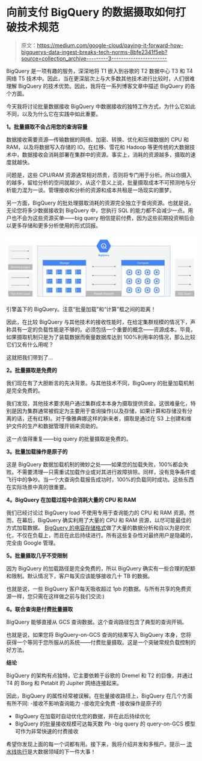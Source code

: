 # 向前支付 BigQuery 的数据摄取如何打破技术规范

> 原文：<https://medium.com/google-cloud/paying-it-forward-how-bigquerys-data-ingest-breaks-tech-norms-8bfe2341f5eb?source=collection_archive---------3----------------------->

BigQuery 是一项有趣的服务，深深地将 T1 嵌入到谷歌的 T2 数据中心 T3 和 T4 网络 T5 技术中。因此，当在更深层次上与大多数其他技术进行比较时，人们很难理解 BigQuery 的技术优势。因此，我将在一系列博客文章中描述 BigQuery 的各个方面。

今天我将讨论批量数据接收 BigQuery 中数据接收的独特工作方式，为什么它如此不同，以及为什么它在实践中如此重要。

**1。批量摄取不会占用您的查询容量**

数据接收需要资源—传输数据的网络、加密、转换、优化和压缩数据的 CPU 和 RAM，以及将数据写入存储的 IO。在红移、雪花和 Hadoop 等更传统的大数据技术中，数据接收会消耗部署在集群中的资源。事实上，消耗的资源越多，摄取的速度就越快。

问题是，这些 CPU/RAM 资源通常相对昂贵，否则将专门用于分析。所以你摄入的越多，留给分析的空间就越少。从这个意义上说，批量摄取成本不可预测地与分析能力混为一谈。管理接收和分析的资源和成本共租是一场现实的噩梦。

另一方面，BigQuery 的批处理摄取消耗的资源完全独立于查询资源。也就是说，无论您将多少数据接收到 BigQuery 中，您执行 SQL 的能力都不会减少一点。用户也不会为这些资源买单——big query 相信提前付费，因为这些前期投资稍后会以更多存储和更多分析使用的形式回报。

![](img/a284d917ee909c4ff3a865015b718bd2.png)

引擎盖下的 BigQuery。注意“批量加载”和“计算”框之间的距离！

因此，在比较 BigQuery 与其他技术的接收性能时，在给定集群规模的情况下，声称具有一定的负载性能是不够的。必须包括一个重要的概念——资源成本。毕竟，如果摄取机制只是为了装载数据而衡量数据库达到 100%利用率的情况，那么比较它们又有什么用呢？

这就把我们带到了…

**2。批量摄取是免费的**

我们现在有了大胆断言的先决背景。与其他技术不同，BigQuery 的批量加载机制是完全免费的。

我们发现，其他技术要求用户通过集群成本本身为摄取提供资金。这很难量化，特别是因为集群通常被假定为主要用于查询操作(以及存储，如果计算和存储没有分离的话，还有红移)。对于像雅典娜这样的新来者，摄取是通过在 S3 上创建和维护文件的生产和数据管理开销来资助的。

这一点值得重复——big query 的批量摄取是免费的。

**3。批量加载操作是原子的**

这是 BigQuery 数据加载机制的微妙之处——如果您的加载失败，100%都会失败。不需要清理—只需重试加载作业或对其进行故障排除。同样，没有竞争条件或飞行中的争吵。当一个大查询负载报告成功时，100%的负载同时成功。这些东西在实际场景中真的很重要。

**4。BigQuery 在加载过程中会消耗大量的 CPU 和 RAM**

我们已经讨论过 BigQuery load 不使用专用于查询能力的 CPU 和 RAM 资源。然而，在幕后，BigQuery 确实利用了大量的 CPU 和 RAM 资源，以尽可能最佳的方式加载数据。 [BigQuery 的电容存储格式](https://cloud.google.com/blog/big-data/2016/04/inside-capacitor-bigquerys-next-generation-columnar-storage-format)做了大量的数据分析和自以为是的优化，不仅在负载上，而且在此后持续进行。所有这些复杂性对最终用户是隐藏的，完全由 Google 管理。

**5。批量摄取几乎不受限制**

因为 BigQuery 的加载路径是完全免费的，所以 BigQuery 确实有一些合理的配额和限制。默认情况下，客户每天应该能够接收几十 TB 的数据。

也就是说，一些 BigQuery 客户每天吸收超过 1pb 的数据。与所有共享的免费资源一样，您只需在这样做之前与我们交流:)

**6。联合查询是付费批量摄取**

BigQuery 能够直接从 GCS 查询数据。这个查询路径包含了典型的查询开销。

也就是说，如果您将 BigQuery-on-GCS 查询的结果写入 BigQuery 本身，您将获得一个等同于您所服从的系统——付费批量摄取。这是一个突破常规负载控制的好方法。

**结论**

BigQuery 的架构有点独特，它主要依赖于谷歌的 Dremel 和 T2 的巨像，并通过 T4 的 Borg 和 Petabit 的 Jupiter 网络连接起来。

因此，BigQuery 的属性经常被误解。在批量接收路径上，BigQuery 在几个方面有所不同:
-接收不影响查询能力
-接收完全免费
-接收操作是原子的
- BigQuery 在加载时自动优化您的数据，并在此后持续优化
- BigQuery 的批量接收规模可达每天数 Pb
-big query 的 query-on-GCS 模型可作为非常快速的付费接收

希望你发现上面的每一个词都有用。接下来，我将介绍并发和多租户。提示— [流水线执行](https://cloud.google.com/blog/big-data/2016/08/in-memory-query-execution-in-google-bigquery)是大数据领域的下一件大事！